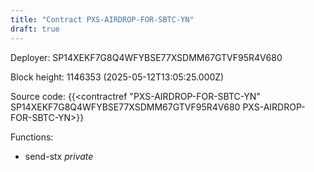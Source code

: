 ```yaml
---
title: "Contract PXS-AIRDROP-FOR-SBTC-YN"
draft: true
---
```

Deployer: SP14XEKF7G8Q4WFYBSE77XSDMM67GTVF95R4V680


 



Block height: 1146353 (2025-05-12T13:05:25.000Z)

Source code: {{<contractref "PXS-AIRDROP-FOR-SBTC-YN" SP14XEKF7G8Q4WFYBSE77XSDMM67GTVF95R4V680 PXS-AIRDROP-FOR-SBTC-YN>}}

Functions:

* send-stx _private_
